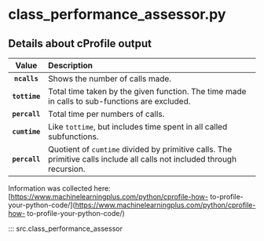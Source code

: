 # class_performance_assessor.py

## Details about cProfile output

|     Value     | Description                                                                                                             |
| :-----------: | :---------------------------------------------------------------------------------------------------------------------- |
| **`ncalls`**  | Shows the number of calls made.                                                                                         |
| **`tottime`** | Total time taken by the given function. The time made in calls to sub-functions are excluded.                           |
| **`percall`** | Total time per numbers of calls.                                                                                        |
| **`cumtime`** | Like `tottime`, but includes time spent in all called subfunctions.                                                     |
| **`percall`** | Quotient of `cumtime` divided by primitive calls. The primitive calls include all calls not included through recursion. |

Information was collected here: [https://www.machinelearningplus.com/python/cprofile-how-
to-profile-your-python-code/](https://www.machinelearningplus.com/python/cprofile-how-
to-profile-your-python-code/)

::: src.class_performance_assessor
